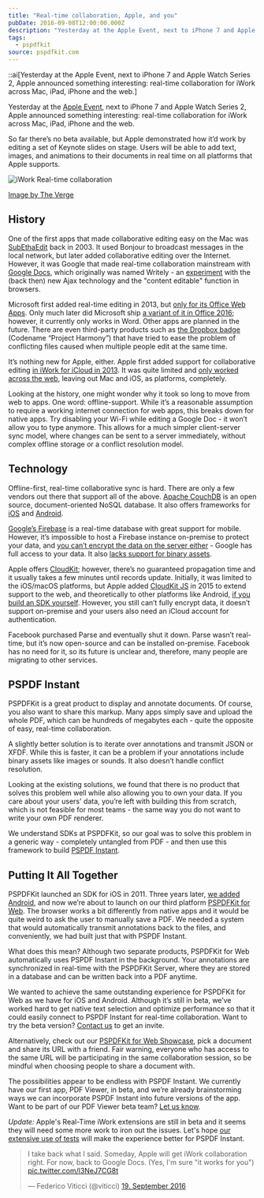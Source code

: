 ```yaml
---
title: "Real-time collaboration, Apple, and you"
pubDate: 2016-09-08T12:00:00.000Z
description: "Yesterday at the Apple Event, next to iPhone 7 and Apple Watch Series 2, Apple announced something interesting: real-time collaboration for iWork across Mac, iPad, iPhone and the web."
tags:
  - pspdfkit
source: pspdfkit.com
---
```


::ai[Yesterday at the Apple Event, next to iPhone 7 and Apple Watch Series 2, Apple announced something interesting: real-time collaboration for iWork across Mac, iPad, iPhone and the web.]

Yesterday at the [Apple Event](http://www.apple.com/apple-events/september-2016/), next to iPhone 7 and Apple Watch Series 2, Apple announced something interesting: real-time collaboration for iWork across Mac, iPad, iPhone and the web.

So far there’s no beta available, but Apple demonstrated how it’d work by editing a set of Keynote slides on stage. Users will be able to add text, images, and animations to their documents in real time on all platforms that Apple supports.

![iWork Real-time collaboration](/images/blog/2016/real-time-collaboration/iwork-real-time-collaboration.png)

[Image by The Verge](http://www.theverge.com/2016/9/7/12836660/apple-real-time-collaboration-iwork)

## History

One of the first apps that made collaborative editing easy on the Mac was [SubEthaEdit](https://en.wikipedia.org/wiki/SubEthaEdit) back in 2003. It used Bonjour to broadcast messages in the local network, but later added collaborative editing over the Internet. However, it was Google that made real-time collaboration mainstream with [Google Docs](http://docs.google.com), which originally was named Writely - an [experiment](http://www.theverge.com/2013/7/3/4484000/sam-schillace-interview-google-docs-creator-box) with the (back then) new Ajax technology and the "content editable" function in browsers.

Microsoft first added real-time editing in 2013, but [only for its Office Web Apps](http://www.theverge.com/2013/11/7/5075192/office-web-apps-real-time-editing-features). Only much later did Microsoft ship [a variant of it in Office 2016](http://www.theverge.com/2015/5/4/8547433/microsoft-office-2016-real-time-co-authoring-features); however, it currently only works in Word. Other apps are planned in the future. There are even third-party products such as [the Dropbox badge](http://venturebeat.com/2014/12/11/dropbox-launches-microsoft-office-collaboration-features-for-word-excel-and-powerpoint-on-windows-and-mac/) (Codename “Project Harmony”) that have tried to ease the problem of conflicting files caused when multiple people edit at the same time.

It’s nothing new for Apple, either. Apple first added support for collaborative editing [in iWork for iCloud in 2013](http://appleinsider.com/articles/13/11/14/apple-adds-realtime-collaboration-document-organization-to-iwork-for-icloud-beta). It was quite limited and [only worked across the web](https://discussions.apple.com/thread/5510524?tstart=0), leaving out Mac and iOS, as platforms, completely.

Looking at the history, one might wonder why it took so long to move from web to apps. One word: offline-support. While it’s a reasonable assumption to require a working internet connection for web apps, this breaks down for native apps. Try disabling your Wi-Fi while editing a Google Doc - it won’t allow you to type anymore. This allows for a much simpler client-server sync model, where changes can be sent to a server immediately, without complex offline storage or a conflict resolution model.

## Technology

Offline-first, real-time collaborative sync is hard. There are only a few vendors out there that support all of the above. [Apache CouchDB](http://couchdb.apache.org/) is an open source, document-oriented NoSQL database. It also offers frameworks for [iOS](https://github.com/couchbase/couchbase-lite-ios) and [Android](https://github.com/couchbase/couchbase-lite-android).

[Google’s Firebase](https://firebase.google.com/docs/database/) is a real-time database with great support for mobile. However, it’s impossible to host a Firebase instance on-premise to protect your data, and [you can’t encrypt the data on the server either](https://groups.google.com/forum/#!searchin/firebase-talk/encrypt/firebase-talk/Xj9Ejv6_HjE/vbUlQ993o60J) - Google has full access to your data. It also [lacks support for binary assets](https://groups.google.com/forum/#!searchin/firebase-talk/encrypt/firebase-talk/AAc-Lg66riQ/vvaVhFFxHQAJ).

Apple offers [CloudKit](https://developer.apple.com/icloud/); however, there’s no guaranteed propagation time and it usually takes a few minutes until records update. Initially, it was limited to the iOS/macOS platforms, but Apple added [CloudKit JS](https://developer.apple.com/reference/cloudkitjs) in 2015 to extend support to the web, and theoretically to other platforms like Android, [if you build an SDK yourself](https://github.com/jaumecornado/DroidNubeKit). However, you still can’t fully encrypt data, it doesn’t support on-premise and your users also need an iCloud account for authentication.

Facebook purchased Parse and eventually shut it down. Parse wasn’t real-time, but it’s now open-source and can be installed on-premise. Facebook has no need for it, so its future is unclear and, therefore, many people are migrating to other services.

## PSPDF Instant

PSPDFKit is a great product to display and annotate documents. Of course, you also want to share this markup. Many apps simply save and upload the whole PDF, which can be hundreds of megabytes each - quite the opposite of easy, real-time collaboration.

A slightly better solution is to iterate over annotations and transmit JSON or XFDF. While this is faster, it can be a problem if your annotations include binary assets like images or sounds. It also doesn’t handle conflict resolution.

Looking at the existing solutions, we found that there is no product that solves this problem well while also allowing you to own your data. If you care about your users' data, you’re left with building this from scratch, which is not feasible for most teams - the same way you do not want to write your own PDF renderer.

We understand SDKs at PSPDFKit, so our goal was to solve this problem in a generic way - completely untangled from PDF - and then use this framework to build [PSPDF Instant](https://pspdfkit.com/instant).

## Putting It All Together

PSPDFKit launched an SDK for iOS in 2011. Three years later, [we added Android](https://pspdfkit.com/blog/2016/pspdfkit-android-2-5/), and now we’re about to launch on our third platform [PSPDFKit for Web](https://pspdfkit.com/web/). The browser works a bit differently from native apps and it would be quite weird to ask the user to manually save a PDF. We needed a system that would automatically transmit annotations back to the files, and conveniently, we had built just that with PSPDF Instant.

What does this mean? Although two separate products, PSPDFKit for Web automatically uses PSPDF Instant in the background. Your annotations are synchronized in real-time with the PSPDFKit Server, where they are stored in a database and can be written back into a PDF anytime.

We wanted to achieve the same outstanding experience for PSPDFKit for Web as we have for iOS and Android. Although it’s still in beta, we’ve worked hard to get native text selection and optimize performance so that it could easily connect to PSPDF Instant for real-time collaboration. Want to try the beta version? [Contact us](https://pspdfkit.com/sales) to get an invite.

Alternatively, check out our [PSPDFKit for Web Showcase](https://web-preview.pspdfkit.com/), pick a document and share its URL with a friend. Fair warning, everyone who has access to the same URL will be participating in the same collaboration session, so be mindful when choosing people to share a document with.

The possibilities appear to be endless with PSPDF Instant. We currently have our first app, PDF Viewer, in beta, and we’re already brainstorming ways we can incorporate PSPDF Instant into future versions of the app. Want to be part of our PDF Viewer beta team? [Let us know](https://pdfviewer.io).

*Update:* Apple's Real-Time iWork extensions are still in beta and it seems they will need some more work to iron out the issues. Let's hope [our extensive use of tests](/blog/2016/e2e-testing/) will make the experience better for PSPDF Instant.

<blockquote class="twitter-tweet" data-lang="de"><p lang="en" dir="ltr">I take back what I said. Someday, Apple will get iWork collaboration right. For now, back to Google Docs. (Yes, I&#39;m sure &quot;it works for you&quot;) <a href="https://t.co/l3NeJ7CG8t">pic.twitter.com/l3NeJ7CG8t</a></p>&mdash; Federico Viticci (@viticci) <a href="https://twitter.com/viticci/status/777997187393421313">19. September 2016</a></blockquote>
<script async src="//platform.twitter.com/widgets.js" charset="utf-8"></script>
